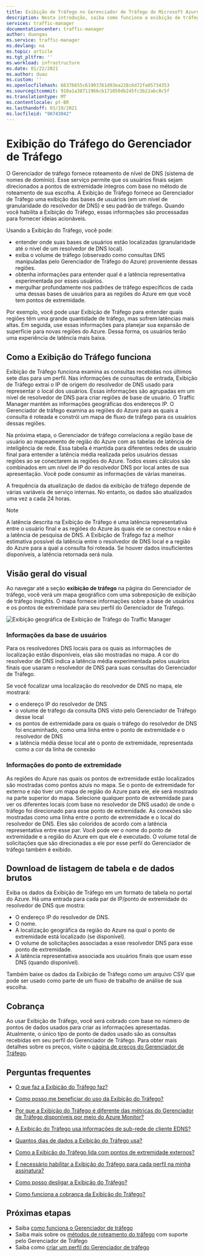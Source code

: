 ```yaml
---
title: Exibição de Tráfego no Gerenciador de Tráfego do Microsoft Azure
description: Nesta introdução, saiba como funciona a exibição de tráfego do Gerenciador de tráfego.
services: traffic-manager
documentationcenter: traffic-manager
author: duongau
ms.service: traffic-manager
ms.devlang: na
ms.topic: article
ms.tgt_pltfrm: ''
ms.workload: infrastructure
ms.date: 01/22/2021
ms.author: duau
ms.custom: ''
ms.openlocfilehash: 66376655c61903761d93ea228c6d72fa05734353
ms.sourcegitcommit: 910a1a38711966cb171050db245fc3b22abc8c5f
ms.translationtype: MT
ms.contentlocale: pt-BR
ms.lasthandoff: 03/19/2021
ms.locfileid: "98743042"
---
```

# <a name="traffic-manager-traffic-view"></a>Exibição do Tráfego do Gerenciador de Tráfego

O Gerenciador de tráfego fornece roteamento de nível de DNS (sistema de nomes de domínio). Esse serviço permite que os usuários finais sejam direcionados a pontos de extremidade íntegros com base no método de roteamento de sua escolha. A Exibição de Tráfego fornece ao Gerenciador de Tráfego uma exibição das bases de usuários (em um nível de granularidade do resolvedor de DNS) e seu padrão de tráfego. Quando você habilita a Exibição do Tráfego, essas informações são processadas para fornecer ideias acionáveis. 

Usando a Exibição do Tráfego, você pode:
- entender onde suas bases de usuários estão localizadas (granularidade até o nível de um resolvedor de DNS local).
- exiba o volume de tráfego (observado como consultas DNS manipuladas pelo Gerenciador de Tráfego do Azure) proveniente dessas regiões.
- obtenha informações para entender qual é a latência representativa experimentada por esses usuários.
- mergulhar profundamente nos padrões de tráfego específicos de cada uma dessas bases de usuários para as regiões do Azure em que você tem pontos de extremidade. 

Por exemplo, você pode usar Exibição de Tráfego para entender quais regiões têm uma grande quantidade de tráfego, mas sofrem latências mais altas. Em seguida, use essas informações para planejar sua expansão de superfície para novas regiões do Azure. Dessa forma, os usuários terão uma experiência de latência mais baixa.

## <a name="how-traffic-view-works"></a>Como a Exibição do Tráfego funciona

Exibição de Tráfego funciona examina as consultas recebidas nos últimos sete dias para um perfil. Nas informações de consultas de entrada, Exibição de Tráfego extrai o IP de origem do resolvedor de DNS usado para representar o local dos usuários. Essas informações são agrupadas em um nível de resolvedor de DNS para criar regiões de base de usuário. O Traffic Manager mantém as informações geográficas dos endereços IP. O Gerenciador de tráfego examina as regiões do Azure para as quais a consulta é roteada e constrói um mapa de fluxo de tráfego para os usuários dessas regiões.
 
Na próxima etapa, o Gerenciador de tráfego correlaciona a região base de usuário ao mapeamento de região do Azure com as tabelas de latência de inteligência de rede. Essa tabela é mantida para diferentes redes de usuário final para entender a latência média realizada pelos usuários dessas regiões ao se conectarem às regiões do Azure. Todos esses cálculos são combinados em um nível de IP do resolvedor DNS por local antes de sua apresentação. Você pode consumir as informações de várias maneiras.

A frequência da atualização de dados da exibição de tráfego depende de várias variáveis de serviço internas. No entanto, os dados são atualizados uma vez a cada 24 horas.

>[!NOTE]
>A latência descrita na Exibição de Tráfego é uma latência representativa entre o usuário final e as regiões do Azure às quais ele se conectou e não é a latência de pesquisa de DNS. A Exibição de Tráfego faz a melhor estimativa possível da latência entre o resolvedor de DNS local e a região do Azure para a qual a consulta foi roteada. Se houver dados insuficientes disponíveis, a latência retornada será nula. 

## <a name="visual-overview"></a>Visão geral do visual

Ao navegar até a seção **exibição de tráfego** na página do Gerenciador de tráfego, você verá um mapa geográfico com uma sobreposição de exibição de tráfego insights. O mapa fornece informações sobre a base de usuários e os pontos de extremidade para seu perfil do Gerenciador de Tráfego.

![Exibição geográfica de Exibição de Tráfego do Traffic Manager][1]

### <a name="user-base-information"></a>Informações da base de usuários

Para os resolvedores DNS locais para os quais as informações de localização estão disponíveis, elas são mostradas no mapa. A cor do resolvedor de DNS indica a latência média experimentada pelos usuários finais que usaram o resolvedor de DNS para suas consultas do Gerenciador de Tráfego.

Se você focalizar uma localização do resolvedor de DNS no mapa, ele mostrará:
- o endereço IP do resolvedor de DNS
- o volume de tráfego da consulta DNS visto pelo Gerenciador de Tráfego desse local
- os pontos de extremidade para os quais o tráfego do resolvedor de DNS foi encaminhado, como uma linha entre o ponto de extremidade e o resolvedor de DNS 
- a latência média desse local até o ponto de extremidade, representada como a cor da linha de conexão

### <a name="endpoint-information"></a>Informações do ponto de extremidade

As regiões do Azure nas quais os pontos de extremidade estão localizados são mostradas como pontos azuis no mapa. Se o ponto de extremidade for externo e não tiver um mapa de região do Azure para ele, ele será mostrado na parte superior do mapa. Selecione qualquer ponto de extremidade para ver os diferentes locais (com base no resolvedor de DNS usado) de onde o tráfego foi direcionado para esse ponto de extremidade. As conexões são mostradas como uma linha entre o ponto de extremidade e o local do resolvedor de DNS. Eles são coloridos de acordo com a latência representativa entre esse par. Você pode ver o nome do ponto de extremidade e a região do Azure em que ele é executado. O volume total de solicitações que são direcionadas a ele por esse perfil do Gerenciador de tráfego também é exibido.


## <a name="tabular-listing-and-raw-data-download"></a>Download de listagem de tabela e de dados brutos

Exiba os dados da Exibição de Tráfego em um formato de tabela no portal do Azure. Há uma entrada para cada par de IP/ponto de extremidade do resolvedor de DNS que mostra:

* O endereço IP do resolvedor de DNS.
* O nome.
* A localização geográfica da região do Azure na qual o ponto de extremidade está localizado (se disponível).
* O volume de solicitações associadas a esse resolvedor DNS para esse ponto de extremidade.
* A latência representativa associada aos usuários finais que usam esse DNS (quando disponível). 

Também baixe os dados da Exibição de Tráfego como um arquivo CSV que pode ser usado como parte de um fluxo de trabalho de análise de sua escolha.

## <a name="billing"></a>Cobrança

Ao usar Exibição de Tráfego, você será cobrado com base no número de pontos de dados usados para criar as informações apresentadas. Atualmente, o único tipo de ponto de dados usado são as consultas recebidas em seu perfil do Gerenciador de Tráfego. Para obter mais detalhes sobre os preços, visite o [página de preços do Gerenciador de Tráfego](https://azure.microsoft.com/pricing/details/traffic-manager/).

## <a name="faqs"></a>Perguntas frequentes

* [O que faz a Exibição do Tráfego faz?](./traffic-manager-faqs.md#what-does-traffic-view-do)

* [Como posso me beneficiar do uso da Exibição do Tráfego?](./traffic-manager-faqs.md#how-can-i-benefit-from-using-traffic-view)

* [Por que a Exibição do Tráfego é diferente das métricas do Gerenciador de Tráfego disponíveis por meio do Azure Monitor?](./traffic-manager-faqs.md#how-is-traffic-view-different-from-the-traffic-manager-metrics-available-through-azure-monitor)

* [A Exibição do Tráfego usa informações de sub-rede de cliente EDNS?](./traffic-manager-faqs.md#does-traffic-view-use-edns-client-subnet-information)

* [Quantos dias de dados a Exibição do Tráfego usa?](./traffic-manager-faqs.md#how-many-days-of-data-does-traffic-view-use)

* [Como a Exibição do Tráfego lida com pontos de extremidade externos?](./traffic-manager-faqs.md#how-does-traffic-view-handle-external-endpoints)

* [É necessário habilitar a Exibição do Tráfego para cada perfil na minha assinatura?](./traffic-manager-faqs.md#do-i-need-to-enable-traffic-view-for-each-profile-in-my-subscription)

* [Como posso desligar a Exibição do Tráfego?](./traffic-manager-faqs.md#how-can-i-turn-off-traffic-view)

* [Como funciona a cobrança da Exibição do Tráfego?](./traffic-manager-faqs.md#how-does-traffic-view-billing-work)

## <a name="next-steps"></a>Próximas etapas

- Saiba [como funciona o Gerenciador de tráfego](traffic-manager-overview.md)
- Saiba mais sobre os [métodos de roteamento do tráfego](traffic-manager-routing-methods.md) com suporte pelo Gerenciador de Tráfego
- Saiba como [criar um perfil do Gerenciador de tráfego](./quickstart-create-traffic-manager-profile.md)

<!--Image references-->
[1]: ./media/traffic-manager-traffic-view-overview/trafficview.png